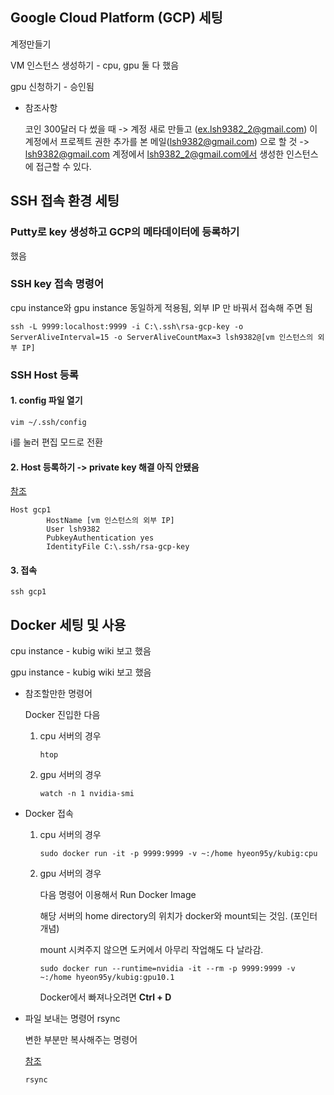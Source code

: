 ## Google Cloud Platform (GCP) 세팅

계정만들기

VM 인스턴스 생성하기 - cpu, gpu 둘 다 했음  

gpu 신청하기 - 승인됨  

- 참조사항

  코인 300달러 다 썼을 때 -> 계정 새로 만들고 (ex.lsh9382_2@gmail.com) 이 계정에서 프로젝트 권한 추가를 본 메일(lsh9382@gmail.com) 으로 할 것 -> lsh9382@gmail.com 계정에서 lsh9382_2@gmail.com에서 생성한 인스턴스에 접근할 수 있다.   

  

## SSH 접속 환경 세팅

### Putty로 key 생성하고 GCP의 메타데이터에 등록하기  

했음   



### SSH key 접속 명령어  

cpu instance와 gpu instance 동일하게 적용됨, 외부 IP 만 바꿔서 접속해 주면 됨  

```
ssh -L 9999:localhost:9999 -i C:\.ssh\rsa-gcp-key -o ServerAliveInterval=15 -o ServerAliveCountMax=3 lsh9382@[vm 인스턴스의 외부 IP]
```



### SSH Host 등록

#### 1. config 파일 열기 

``` 
vim ~/.ssh/config
```

i를 눌러 편집 모드로 전환

#### 2. Host 등록하기 -> private key 해결 아직 안됐음  

[참조](<https://stackoverflow.com/questions/49528663/gcp-vms-ssh-config-file>)   

```
Host gcp1
        HostName [vm 인스턴스의 외부 IP]  
        User lsh9382
        PubkeyAuthentication yes
        IdentityFile C:\.ssh/rsa-gcp-key
```

#### 3. 접속

```
ssh gcp1
```



## Docker 세팅 및 사용 

cpu instance - kubig wiki 보고 했음

gpu instance - kubig wiki 보고 했음  

- 참조할만한 명령어

  Docker 진입한 다음 

  1. cpu 서버의 경우

     ```
     htop
     ```

  2. gpu  서버의 경우 

     ```
     watch -n 1 nvidia-smi
     ```

     

- Docker 접속

  1. cpu 서버의 경우  

     ```
     sudo docker run -it -p 9999:9999 -v ~:/home hyeon95y/kubig:cpu
     ```

     

  2. gpu 서버의 경우  

     다음 명령어 이용해서 Run Docker Image    

     해당 서버의 home directory의 위치가 docker와 mount되는 것임. (포인터 개념)   

     mount 시켜주지 않으면 도커에서 아무리 작업해도 다 날라감. 

     ```
     sudo docker run --runtime=nvidia -it --rm -p 9999:9999 -v ~:/home hyeon95y/kubig:gpu10.1
     ```

     Docker에서 빠져나오려면 __Ctrl + D__   

      

- 파일 보내는 명령어 rsync

  변한 부분만 복사해주는 명령어  

  [참조](<https://twpower.github.io/153-copy-files-using-rsync-command>)      

  ```
  rsync
  ```

  

  

  

  

  

  

  

​     